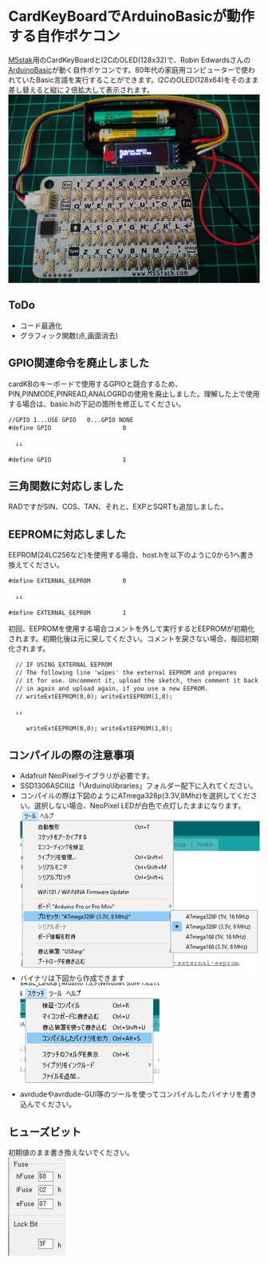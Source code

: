 # CardKeyBoardでArduinoBasicが動作する自作ポケコン
[M5stak](https://m5stack.com/)用のCardKeyBoardとI2CのOLED(128x32)で、Robin Edwardsさんの[ArduinoBasic](https://github.com/robinhedwards/ArduinoBASIC)が動く自作ポケコンです。80年代の家庭用コンピューターで使われていたBasic言語を実行することができます。I2CのOLED(128x64)をそのまま差し替えると縦に２倍拡大して表示されます。<br>
[![pocket computer](./img/img001.jpg)](https://youtu.be/O71nmI2AG5k)

## ToDo
- コード最適化
- グラフィック関数(点,画面消去)

## GPIO関連命令を廃止しました
cardKBのキーボードで使用するGPIOと競合するため、PIN,PINMODE,PINREAD,ANALOGRDの使用を廃止しました。理解した上で使用する場合は、basic.hの下記の箇所を修正してください。<br>
```
//GPIO 1...USE GPIO   0...GPIO NONE
#define GPIO                    0

  ↓↓

#define GPIO                    1
```

## 三角関数に対応しました
RADですがSIN、COS、TAN、それと、EXPとSQRTも追加しました。

## EEPROMに対応しました
EEPROM(24LC256など)を使用する場合、host.hを以下のように0から1へ書き換えてください。<br>
```
#define EXTERNAL_EEPROM         0

  ↓↓

#define EXTERNAL_EEPROM         1
```
初回、EEPROMを使用する場合コメントを外して実行するとEEPROMが初期化されます。初期化後は元に戻してください。コメントを戻さない場合、毎回初期化されます。
```
  // IF USING EXTERNAL EEPROM
  // The following line 'wipes' the external EEPROM and prepares
  // it for use. Uncomment it, upload the sketch, then comment it back
  // in again and upload again, if you use a new EEPROM.
  // writeExtEEPROM(0,0); writeExtEEPROM(1,0);

  ↓↓

     writeExtEEPROM(0,0); writeExtEEPROM(1,0);
```

## コンパイルの際の注意事項
- Adafruit NeoPixelライブラリが必要です。
- SSD1306ASCIIは「\Arduino\libraries」フォルダー配下に入れてください。
- コンパイルの際は下図のようにATmega328p(3.3V,8Mhz)を選択してください。選択しない場合、NeoPixel LEDが白色で点灯したままになります。<br>![image](./img/img002.PNG)<br>
- バイナリは下図から作成できます<br>![image](./img/img003.PNG)<br>
- avrdudeやavrdude-GUI等のツールを使ってコンパイルしたバイナリを書き込んでください。

## ヒューズビット
初期値のまま書き換えないでください。<br>
![image](./img/img004.PNG)<br>
